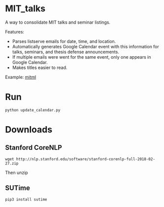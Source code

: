 # MIT_talks
A way to consolidate MIT talks and seminar listings. 

Features: 

 * Parses listserve emails for date, time, and location.
 * Automatically generates Google Calendar event with this information for talks, seminars, and thesis defense announcements. 
 * If multiple emails were went for the same event, only one appears in Google Calendar.
 * Makes titles easier to read. 

Example: [mitml](https://calendar.google.com/calendar?cid=b3VwMDQzbzVqY2ZuYjd0YWoyYTQzbzcyNDhAZ3JvdXAuY2FsZW5kYXIuZ29vZ2xlLmNvbQ)


# Run 

`python update_calendar.py`


# Downloads

## Stanford CoreNLP

`wget http://nlp.stanford.edu/software/stanford-corenlp-full-2018-02-27.zip`

Then unzip

## SUTime

`pip3 install sutime`

